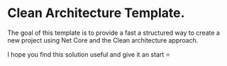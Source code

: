 # Clean Architecture Template.

The goal of this template is to provide a fast a structured way to create a new project using Net Core and the Clean architecture approach.

I hope you find this solution useful and give it an start ⭐
